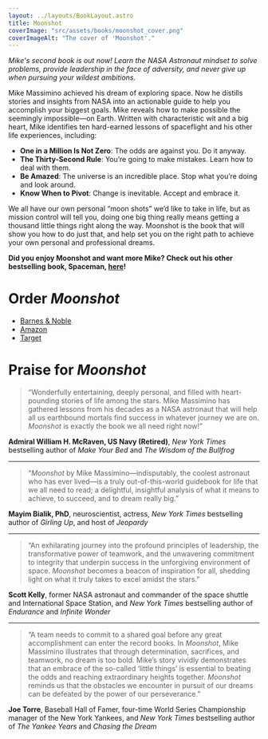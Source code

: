 ```yaml
---
layout: ../layouts/BookLayout.astro
title: Moonshot
coverImage: "src/assets/books/moonshot_cover.png"
coverImageAlt: "The cover of 'Moonshot'."
---
```


*Mike's second book is out now! Learn the NASA Astronaut mindset to solve problems, provide leadership in the face of adversity, and never give up when pursuing your wildest ambitions.*

Mike Massimino achieved his dream of exploring space. Now he distills stories and insights from NASA into an actionable guide to help you accomplish your biggest goals. Mike reveals how to make possible the seemingly impossible—on Earth. Written with characteristic wit and a big heart, Mike identifies ten hard-earned lessons of spaceflight and his other life experiences, including:

- **One in a Million Is Not Zero**: The odds are against you. Do it anyway.
- **The Thirty-Second Rule**: You’re going to make mistakes. Learn how to deal with them.
- **Be Amazed**: The universe is an incredible place. Stop what you’re doing and look around.
- **Know When to Pivot**: Change is inevitable. Accept and embrace it.

We all have our own personal “moon shots” we’d like to take in life, but as mission control will tell you, doing one big thing really means getting a thousand little things right along the way. Moonshot is the book that will show you how to do just that, and help set you on the right path to achieve your own personal and professional dreams.

**Did you enjoy Moonshot and want more Mike? Check out his other bestselling book, Spaceman, [here](/spaceman)!**

# Order *Moonshot*
- [Barnes & Noble](https://www.barnesandnoble.com/w/moonshot-mike-massimino/1143299799)
- [Amazon](https://www.amazon.com/gp/product/030683264X)
- [Target](https://www.target.com/p/moonshot-by-mike-massimino-hardcover/-/A-88969213)

# Praise for *Moonshot*

> “Wonderfully entertaining, deeply personal, and filled with heart-pounding stories of life among the stars. Mike Massimino has gathered lessons from his decades as a NASA astronaut that will help all us earthbound mortals find success in whatever journey we are on. *Moonshot* is exactly the book we all need right now!”  

**Admiral William H. McRaven, US Navy (Retired)**, *New York Times* bestselling author of *Make Your Bed* and *The Wisdom of the Bullfrog*

---

> “*Moonshot* by Mike Massimino—indisputably, the coolest astronaut who has ever lived—is a truly out-of-this-world guidebook for life that we all need to read; a delightful, insightful analysis of what it means to achieve, to succeed, and to dream really big.”  

**Mayim Bialik, PhD**, neuroscientist, actress, *New York Times* bestselling author of *Girling Up*, and host of *Jeopardy*

---

> “An exhilarating journey into the profound principles of leadership, the transformative power of teamwork, and the unwavering commitment to integrity that underpin success in the unforgiving environment of space. *Moonshot* becomes a beacon of inspiration for all, shedding light on what it truly takes to excel amidst the stars.”  

**Scott Kelly**, former NASA astronaut and commander of the space shuttle and International Space Station, and *New York Times* bestselling author of *Endurance* and *Infinite Wonder*

---

> “A team needs to commit to a shared goal before any great accomplishment can enter the record books. In *Moonshot*, Mike Massimino illustrates that through determination, sacrifices, and teamwork, no dream is too bold. Mike’s story vividly demonstrates that an embrace of the so-called ‘little things’ is essential to beating the odds and reaching extraordinary heights together. *Moonshot* reminds us that the obstacles we encounter in pursuit of our dreams can be defeated by the power of our perseverance.”  

**Joe Torre**, Baseball Hall of Famer, four-time World Series Championship manager of the New York Yankees, and *New York Times* bestselling author of *The Yankee Years* and *Chasing the Dream*
